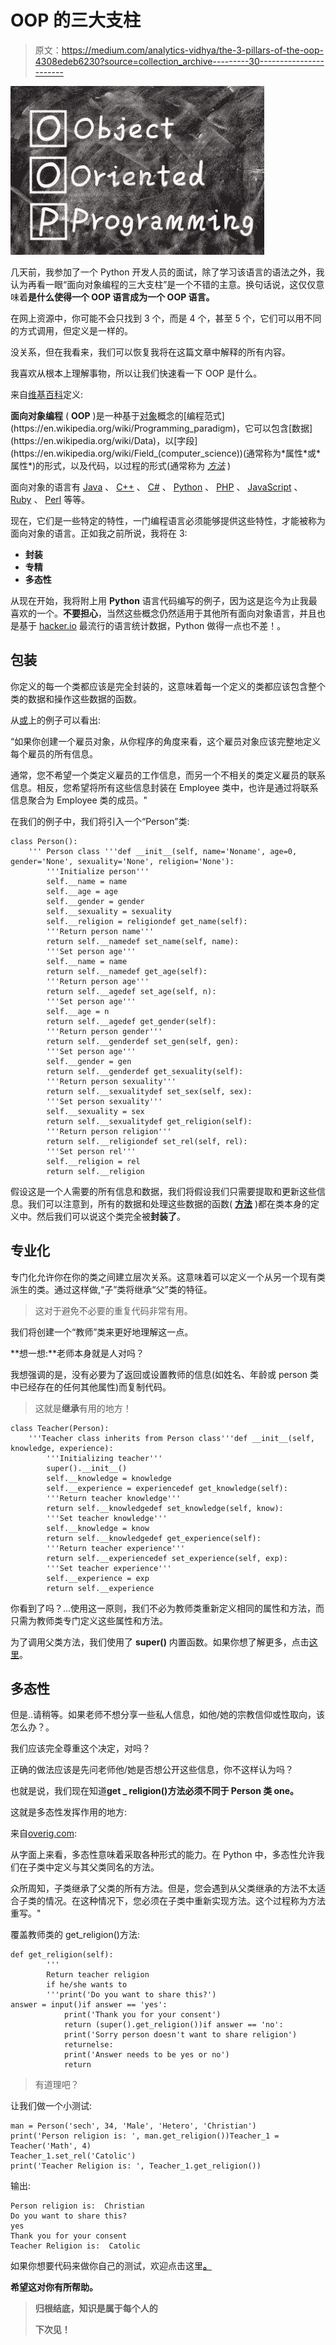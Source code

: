 # OOP 的三大支柱

> 原文：<https://medium.com/analytics-vidhya/the-3-pillars-of-the-oop-4308edeb6230?source=collection_archive---------30----------------------->

![](img/60efd2b4706e5e2a48eb709ff4a37b67.png)

几天前，我参加了一个 Python 开发人员的面试，除了学习该语言的语法之外，我认为再看一眼“面向对象编程的三大支柱”是一个不错的主意。换句话说，这仅仅意味着**是什么使得一个 OOP 语言成为一个 OOP 语言。**

在网上资源中，你可能不会只找到 3 个，而是 4 个，甚至 5 个，它们可以用不同的方式调用，但定义是一样的。

没关系，但在我看来，我们可以恢复我将在这篇文章中解释的所有内容。

我喜欢从根本上理解事物，所以让我们快速看一下 OOP 是什么。

来自[维基百科](https://en.wikipedia.org/wiki/Object-oriented_programming)定义:

**面向对象编程** ( **OOP** )是一种基于[对象](https://en.wikipedia.org/wiki/Object_(computer_science))概念的[编程范式](https://en.wikipedia.org/wiki/Programming_paradigm)，它可以包含[数据](https://en.wikipedia.org/wiki/Data)，以[字段](https://en.wikipedia.org/wiki/Field_(computer_science))(通常称为*属性*或*属性*)的形式，以及代码，以过程的形式(通常称为 [*方法*](https://en.wikipedia.org/wiki/Method_(computer_science)) )

面向对象的语言有 [Java](https://en.wikipedia.org/wiki/Java_(programming_language)) 、 [C++](https://en.wikipedia.org/wiki/C%2B%2B) 、 [C#](https://en.wikipedia.org/wiki/C_Sharp_(programming_language)) 、 [Python](https://en.wikipedia.org/wiki/Python_(programming_language)) 、 [PHP](https://en.wikipedia.org/wiki/PHP) 、 [JavaScript](https://en.wikipedia.org/wiki/JavaScript) 、 [Ruby](https://en.wikipedia.org/wiki/Ruby_(programming_language)) 、 [Perl](https://en.wikipedia.org/wiki/Perl) 等等。

现在，它们是一些特定的特性，一门编程语言必须能够提供这些特性，才能被称为面向对象的语言。正如我之前所说，我将在 3:

*   **封装**
*   **专精**
*   **多态性**

从现在开始，我将附上用 **Python** 语言代码编写的例子，因为这是迄今为止我最喜欢的一个。**不要担心**，当然这些概念仍然适用于其他所有面向对象语言，并且也是基于 [hacker.io](https://hackr.io/blog/best-programming-languages-to-learn-2020-jobs-future) 最流行的语言统计数据，Python 做得一点也不差！。

## 包装

你定义的每一个类都应该是完全封装的，这意味着每一个定义的类都应该包含整个类的数据和操作这些数据的函数。

从[或](https://www.oreilly.com/library/view/programming-visual-basic/0596004389/ch04s04.html)上的例子可以看出:

“如果你创建一个雇员对象，从你程序的角度来看，这个雇员对象应该完整地定义每个雇员的所有信息。

通常，您不希望一个类定义雇员的工作信息，而另一个不相关的类定义雇员的联系信息。相反，您希望将所有这些信息封装在 Employee 类中，也许是通过将联系信息聚合为 Employee 类的成员。"

在我们的例子中，我们将引入一个“Person”类:

```
class Person():
    ''' Person class '''def __init__(self, name='Noname', age=0, gender='None', sexuality='None', religion='None'):
        '''Initialize person'''
        self.__name = name
        self.__age = age
        self.__gender = gender
        self.__sexuality = sexuality
        self.__religion = religiondef get_name(self):
        '''Return person name'''
        return self.__namedef set_name(self, name):
        '''Set person age'''
        self.__name = name
        return self.__namedef get_age(self):
        '''Return person age'''
        return self.__agedef set_age(self, n):
        '''Set person age'''
        self.__age = n
        return self.__agedef get_gender(self):
        '''Return person gender'''
        return self.__genderdef set_gen(self, gen):
        '''Set person age'''
        self.__gender = gen
        return self.__genderdef get_sexuality(self):
        '''Return person sexuality'''
        return self.__sexualitydef set_sex(self, sex):
        '''Set person sexuality'''
        self.__sexuality = sex
        return self.__sexualitydef get_religion(self):
        '''Return person religion'''
        return self.__religiondef set_rel(self, rel):
        '''Set person rel'''
        self.__religion = rel
        return self.__religion
```

假设这是一个人需要的所有信息和数据，我们将假设我们只需要提取和更新这些信息。我们可以注意到，所有的数据和处理这些数据的函数( [**方法**](https://www.tutorialspoint.com/difference-between-method-and-function-in-python) )都在类本身的定义中。然后我们可以说这个类完全被**封装了**。

## **专业化**

专门化允许你在你的类之间建立层次关系。这意味着可以定义一个从另一个现有类派生的类。通过这样做,“子”类将继承“父”类的特征。

> 这对于避免不必要的重复代码非常有用。

我们将创建一个“教师”类来更好地理解这一点。

**想一想:**老师本身就是人对吗？

我想强调的是，没有必要为了返回或设置教师的信息(如姓名、年龄或 person 类中已经存在的任何其他属性)而复制代码。

> 这就是**继承**有用的地方！

```
class Teacher(Person):
    '''Teacher class inherits from Person class'''def __init__(self, knowledge, experience):
        '''Initializing teacher'''
        super().__init__()
        self.__knowledge = knowledge
        self.__experience = experiencedef get_knowledge(self):
        '''Return teacher knowledge'''
        return self.__knowledgedef set_knowledge(self, know):
        '''Set teacher knowledge'''
        self.__knowledge = know
        return self.__knowledgedef get_experience(self):
        '''Return teacher experience'''
        return self.__experiencedef set_experience(self, exp):
        '''Set teacher experience'''
        self.__experience = exp
        return self.__experience
```

你看到了吗？…使用这一原则，我们不必为教师类重新定义相同的属性和方法，而只需为教师类专门定义这些属性和方法。

为了调用父类方法，我们使用了 **super()** 内置函数。如果你想了解更多，点击[这里](https://www.programiz.com/python-programming/methods/built-in/super)。

## 多态性

但是..请稍等。如果老师不想分享一些私人信息，如他/她的宗教信仰或性取向，该怎么办？。

我们应该完全尊重这个决定，对吗？

正确的做法应该是先问老师他/她是否想公开这些信息，你不这样认为吗？

也就是说，我们现在知道**get _ religion()方法必须不同于 Person 类 one。**

这就是多态性发挥作用的地方:

来自[overig.com](https://overiq.com/python-101/inheritance-and-polymorphism-in-python/):

从字面上来看，多态性意味着采取各种形式的能力。在 Python 中，多态性允许我们在子类中定义与其父类同名的方法。

众所周知，子类继承了父类的所有方法。但是，您会遇到从父类继承的方法不太适合子类的情况。在这种情况下，您必须在子类中重新实现方法。这个过程称为方法重写。"

覆盖教师类的 get_religion()方法:

```
def get_religion(self):
        '''
        Return teacher religion
        if he/she wants to
        '''print('Do you want to share this?')
answer = input()if answer == 'yes':
            print('Thank you for your consent')
            return (super().get_religion())if answer == 'no':
            print('Sorry person doesn't want to share religion')
            returnelse:
            print('Answer needs to be yes or no')
            return
```

> 有道理吧？

让我们做一个小测试:

```
man = Person('sech', 34, 'Male', 'Hetero', 'Christian')
print('Person religion is: ', man.get_religion())Teacher_1 = Teacher('Math', 4)
Teacher_1.set_rel('Catolic')
print('Teacher Religion is: ', Teacher_1.get_religion())
```

输出:

```
Person religion is:  Christian
Do you want to share this?
yes
Thank you for your consent
Teacher Religion is:  Catolic
```

如果你想要代码来做你自己的测试，欢迎点击这里[**。**](https://github.com/sechchr22/Educative/blob/master/3_OOP_principles.py)

**希望这对你有所帮助。**

> **归根结底，知识是属于每个人的**
> 
> **下次见！**